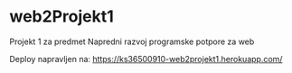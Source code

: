 # web2Projekt1
Projekt 1 za predmet Napredni razvoj programske potpore za web

Deploy napravljen na: https://ks36500910-web2projekt1.herokuapp.com/
